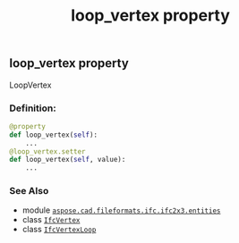 ﻿---
title: loop_vertex property
second_title: Aspose.CAD for Python via .NET API References
description: 
type: docs
weight: 40
url: /aspose.cad.fileformats.ifc.ifc2x3.entities/ifcvertexloop/loop_vertex/
is_root: false
---

## loop_vertex property


LoopVertex
### Definition:
```python
@property
def loop_vertex(self):
    ...
@loop_vertex.setter
def loop_vertex(self, value):
    ...
```

### See Also
* module [`aspose.cad.fileformats.ifc.ifc2x3.entities`](../../)
* class [`IfcVertex`](/cad/python-net/aspose.cad.fileformats.ifc.ifc2x3.entities/ifcvertex)
* class [`IfcVertexLoop`](/cad/python-net/aspose.cad.fileformats.ifc.ifc2x3.entities/ifcvertexloop)
